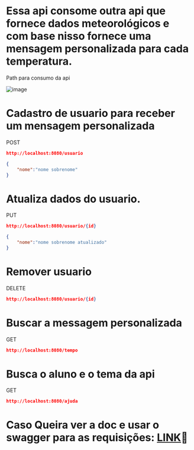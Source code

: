 # Essa api consome outra api que fornece dados meteorológicos e com base nisso fornece uma mensagem personalizada para cada temperatura.
Path para consumo da api

![image](https://github.com/DanielFreitassc/ProjetoIntermediarioBackend/assets/129224303/d19432d2-5644-4d18-8d7c-995eee4d05a9)

# Cadastro de usuario para receber um mensagem personalizada
POST
```json
http://localhost:8080/usuario
```
```json
{
    "nome":"nome sobrenome"
}
```
# Atualiza dados do usuario.
PUT
```json
http://localhost:8080/usuario/{id}
```
```json
{
    "nome":"nome sobrenome atualizado"
}
```
# Remover usuario
DELETE
```json
http://localhost:8080/usuario/{id}
```
# Buscar a messagem personalizada
GET
```json
http://localhost:8080/tempo
```
# Busca o aluno e o tema da api
GET
```json
http://localhost:8080/ajuda
```
# Caso Queira ver a doc e usar o swagger para as requisições: [LINK](http://localhost:8080/swagger-ui/index.html#/)🚀

